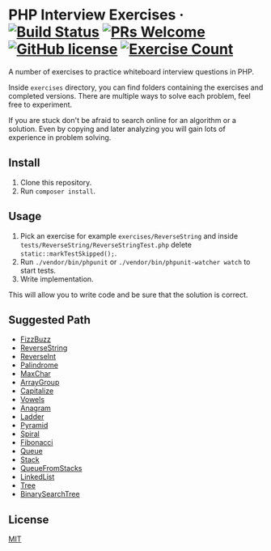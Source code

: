 # PHP Interview Exercises · [![Build Status](https://img.shields.io/travis/com/azdanov/php-interview-exercises/master.svg?logo=travis)](https://travis-ci.com/azdanov/php-interview-exercises) [![PRs Welcome](https://img.shields.io/badge/PRs-welcome-blue.svg?logo=github)](http://makeapullrequest.com) [![GitHub license](https://img.shields.io/badge/license-MIT-blue.svg?logo=read-the-docs&logoColor=white)](https://github.com/azdanov/questions/blob/master/LICENSE) [![Exercise Count](https://img.shields.io/endpoint.svg?url=https://php-interview-questions-counter.netlify.com/.netlify/functions/count)](./exercises)

A number of exercises to practice whiteboard interview questions in PHP.

Inside `exercises` directory, you can find folders containing the exercises and completed versions.
There are multiple ways to solve each problem, feel free to experiment.

If you are stuck don't be afraid to search online for an algorithm or a solution. Even by copying and later analyzing you will gain lots of experience in problem solving.

## Install

1. Clone this repository.
2. Run `composer install`.

## Usage

1. Pick an exercise for example `exercises/ReverseString` and inside `tests/ReverseString/ReverseStringTest.php` delete `static::markTestSkipped();`.
2. Run `./vendor/bin/phpunit` or `./vendor/bin/phpunit-watcher watch` to start tests.
3. Write implementation.

This will allow you to write code and be sure that the solution is correct.

## Suggested Path

- [FizzBuzz](./exercises/FizzBuzz/FizzBuzz.php)
- [ReverseString](./exercises/ReverseString/ReverseString.php)
- [ReverseInt](./exercises/ReverseInt/ReverseInt.php)
- [Palindrome](./exercises/Palindrome/Palindrome.php)
- [MaxChar](./exercises/MaxChar/MaxChar.php)
- [ArrayGroup](./exercises/ArrayGroup/ArrayGroup.php)
- [Capitalize](./exercises/Capitalize/Capitalize.php)
- [Vowels](./exercises/Vowels/Vowels.php)
- [Anagram](./exercises/Anagram/Anagram.php)
- [Ladder](./exercises/Ladder/Ladder.php)
- [Pyramid](./exercises/Pyramid/Pyramid.php)
- [Spiral](./exercises/Spiral/Spiral.php)
- [Fibonacci](./exercises/Fibonacci/Fibonacci.php)
- [Queue](./exercises/Queue/Queue.php)
- [Stack](./exercises/Stack/Stack.php)
- [QueueFromStacks](./exercises/QueueFromStacks/QueueFromStacks.php)
- [LinkedList](./exercises/LinkedList/LinkedList.php)
- [Tree](./exercises/Tree/Tree.php)
- [BinarySearchTree](./exercises/BinarySearchTree/BinarySearchTree.php)

## License

[MIT](./LICENSE)
